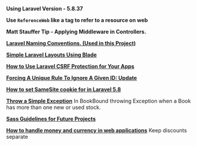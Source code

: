 **Using Laravel Version - 5.8.37**

**Use `ReferenceWeb` like a tag to refer to a resource on web**

**Matt Stauffer Tip - Applying Middleware in Controllers.**

**[Laravel Naming Conventions. (Used in this Project)](https://webdevetc.com/blog/laravel-naming-conventions)**

**[Simple Laravel Layouts Using Blade](https://scotch.io/tutorials/simple-laravel-layouts-using-blade)**

**[How to Use Laravel CSRF Protection for Your Apps](https://www.cloudways.com/blog/laravel-csrf/)**

**[Forcing A Unique Rule To Ignore A Given ID: Update](https://laravel.com/docs/5.2/validation#rule-unique)**

**[How to set SameSite cookie for in Laravel 5.8](https://stackoverflow.com/q/58489796/7031530)**

**[Throw a Simple Exception](https://stackoverflow.com/a/57570894/7031530)**
In BookBound throwing Exception when a Book has more than one new or used stock.

**[Sass Guidelines for Future Projects](https://sass-guidelin.es/#architecture)**

**[How to handle money and currency in web applications](https://culttt.com/2014/05/28/handle-money-currency-web-applications/)**
Keep discounts separate


<!-- 
	php artisan make:model Coupon --migration

	$validatedData = $request->validate([
        'title' => 'required|unique:posts|max:255',
        'body' => 'required',
    ]);

    
    OOP - Members
    Use $this to refer to the current object. Use self to refer to the current class. 
    In other words, use $this->member for non-static members, use self::$member for static members.
    
 -->